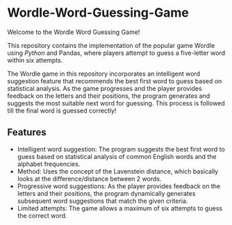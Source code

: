 # Wordle-Word-Guessing-Game
Welcome to the Wordle Word Guessing Game! 

This repository contains the implementation of the popular game Wordle using *Python* and Pandas, where players attempt to guess a five-letter word within six attempts.

The Wordle game in this repository incorporates an intelligent word suggestion feature that recommends the best first word to guess based on statistical analysis. As the game progresses and the player provides feedback on the letters and their positions, the program generates and suggests the most suitable next word for guessing. This process is followed till the final word is guessed correctly!

## Features

- Intelligent word suggestion: The program suggests the best first word to guess based on statistical analysis of common English words and the alphabet frequencies.
- Method: Uses the concept of the Lavenstein distance, which basically looks at the difference/distance between 2 words.
- Progressive word suggestions: As the player provides feedback on the letters and their positions, the program dynamically generates subsequent word suggestions that match the given criteria.
- Limited attempts: The game allows a maximum of six attempts to guess the correct word.
